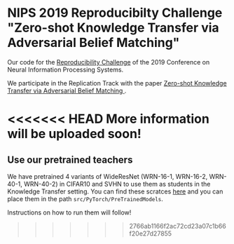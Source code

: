 # NIPS 2019 Reproducibilty Challenge "Zero-shot Knowledge Transfer via Adversarial Belief Matching"

Our code for the [Reproducibility Challenge](https://openreview.net/group?id=NeurIPS.cc/2019/Reproducibility_Challenge) of the 2019 Conference on Neural Information Processing Systems.

We participate in the Replication Track with the paper [Zero-shot Knowledge Transfer via Adversarial Belief Matching
](https://arxiv.org/abs/1905.09768). 

<<<<<<< HEAD
More information will be uploaded soon!
=======
## Use our pretrained teachers

We have pretrained 4 variants of WideResNet (WRN-16-1, WRN-16-2, WRN-40-1, WRN-40-2) in CIFAR10 and SVHN to use them as students in the Knowledge Transfer setting. You can find these scratces [here](https://www.dropbox.com/sh/uy8qi0unr9n2ad7/AAD_cKvwwxVLvJZ2z8rZQgZ8a?dl=0) and you can place them in the path ```src/PyTorch/PreTrainedModels```. 

Instructions on how to run them will follow!
>>>>>>> 2766ab1166f2ac72cd23a07c1b66f20e27d27855
